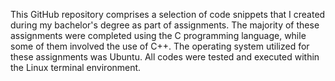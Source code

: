 This GitHub repository comprises a selection of code snippets that I created during my bachelor's degree as part of assignments.
The majority of these assignments were completed using the C programming language, while some of them involved the use of C++.
The operating system utilized for these assignments was Ubuntu.
All codes were tested and executed within the Linux terminal environment.
